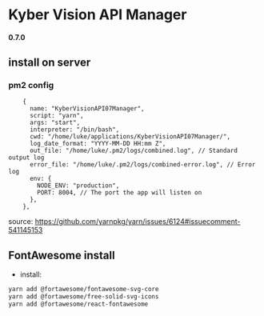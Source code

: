 # Kyber Vision API Manager

#### 0.7.0

## install on server

### pm2 config

```
    {
      name: "KyberVisionAPI07Manager",
      script: "yarn",
      args: "start",
      interpreter: "/bin/bash",
      cwd: "/home/luke/applications/KyberVisionAPI07Manager/",
      log_date_format: "YYYY-MM-DD HH:mm Z",
      out_file: "/home/luke/.pm2/logs/combined.log", // Standard output log
      error_file: "/home/luke/.pm2/logs/combined-error.log", // Error log
      env: {
        NODE_ENV: "production",
        PORT: 8004, // The port the app will listen on
      },
    },
```

source: https://github.com/yarnpkg/yarn/issues/6124#issuecomment-541145153

## FontAwesome install

- install:

```bash
yarn add @fortawesome/fontawesome-svg-core
yarn add @fortawesome/free-solid-svg-icons
yarn add @fortawesome/react-fontawesome
```
